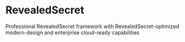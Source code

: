 # RevealedSecret
Professional RevealedSecret framework with RevealedSecret-optimized modern-design and enterprise cloud-ready capabilities
